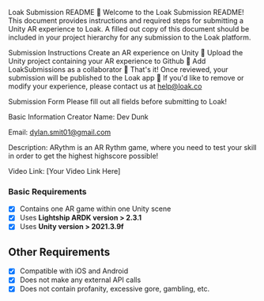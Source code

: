 Loak Submission README
👋 Welcome to the Loak Submission README! This document provides instructions and required steps for submitting a Unity AR experience to Loak. A filled out copy of this document should be included in your project hierarchy for any submission to the Loak platform.

Submission Instructions
Create an AR experience on Unity 🔨
Upload the Unity project containing your AR experience to Github 🔼
Add LoakSubmissions as a collaborator 🤝
That's it! Once reviewed, your submission will be published to the Loak app 🙌
If you'd like to remove or modify your experience, please contact us at help@loak.co

Submission Form
Please fill out all fields before submitting to Loak!

Basic Information
Creator Name: Dev Dunk


Email: dylan.smit01@gmail.com


Description: ARythm is an AR Rythm game, where you need to test your skill in order to get the highest highscore possible!


Video Link: [Your Video Link Here]

### Basic Requirements

 - [x] Contains one AR game within one Unity scene
 - [x] Uses **Lightship ARDK version > 2.3.1**
 - [x] Uses **Unity version > 2021.3.9f** 

## Other Requirements 

- [x] Compatible with iOS and Android
- [x] Does not make any external API calls
- [x] Does not contain profanity, excessive gore, gambling, etc.
